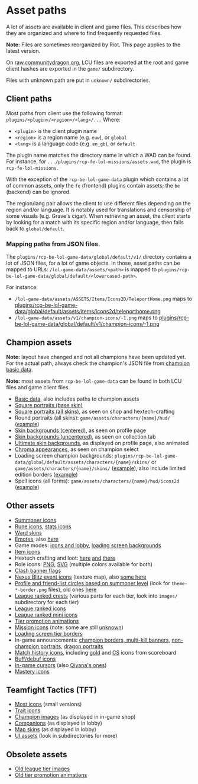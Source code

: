 # Asset paths

A lot of assets are available in client and game files. This describes how
they are organized and where to find frequently requested files.

**Note:** Files are sometimes reorganized by Riot. This page applies to the latest version.

On [raw.communitydragon.org](http://raw.communitydragon.org/latest/), LCU files
are exported at the root and game client hashes are exported in the `game/`
subdirectory.

Files with unknown path are put in `unknown/` subdirectories.


## Client paths

Most paths from client use the following format: `plugins/<plugin>/<region>/<lang>/...`
Where:
 - `<plugin>` is the client plugin name
 - `<region>` is a region name (e.g. `euw`), or `global`
 - `<lang>` is a language code (e.g. `en_gb`), or `default`

The plugin name matches the directory name in which a WAD can be found. For
instance, for `.../plugins/rcp-fe-lol-missions/assets.wad`, the plugin is
`rcp-fe-lol-missions`.

With the exception of the `rcp-be-lol-game-data` plugin which contains a lot of
common assets, only the `fe` (frontend) plugins contain assets; the `be`
(backend) can be ignored.

The region/lang pair allows the client to use different files depending on the
region and/or language. It is notably used for translations and censorship of
some visuals (e.g. Grave's cigar).
When retrieving an asset, the client starts by looking for a match with its
specific region and/or language, then falls back to `global/default`.

### Mapping paths from JSON files.

The `plugins/rcp-be-lol-game-data/global/default/v1/` directory contains a lot of JSON files, for a lot of game objects.
In those, asset paths can be mapped to URLs: `/lol-game-data/assets/<path>` is mapped to `plugins/rcp-be-lol-game-data/global/default/<lowercased-path>`.

For instance:
 - `/lol-game-data/assets/ASSETS/Items/Icons2D/TeleportHome.png` maps to [plugins/rcp-be-lol-game-data/global/default/assets/items/icons2d/teleporthome.png](https://raw.communitydragon.org/latest/plugins/rcp-be-lol-game-data/global/default/assets/items/icons2d/teleporthome.png)
 - `/lol-game-data/assets/v1/champion-icons/-1.png` maps to [plugins/rcp-be-lol-game-data/global/default/v1/champion-icons/-1.png](https://raw.communitydragon.org/latest/plugins/rcp-be-lol-game-data/global/default/v1/champion-icons/-1.png)


## Champion assets

**Note:** layout have changed and not all champions have been updated yet. For
the actual path, always check the champion's JSON file from
[champion basic data](https://raw.communitydragon.org/latest/plugins/rcp-be-lol-game-data/global/default/v1/champions/).

**Note:** most assets from `rcp-be-lol-game-data` can be found in both LCU files and game client files.

 - [Basic data](https://raw.communitydragon.org/latest/plugins/rcp-be-lol-game-data/global/default/v1/champions/), also includes paths to champion assets
 - [Square portraits (base skin)](https://raw.communitydragon.org/latest/plugins/rcp-be-lol-game-data/global/default/v1/champion-icons/)
 - [Square portraits (all skins)](https://raw.communitydragon.org/latest/plugins/rcp-be-lol-game-data/global/default/v1/champion-tiles/), as seen on shop and hextech-crafting
 - Round portraits (all skins): `game/assets/characters/{name}/hud/` ([example](https://raw.communitydragon.org/latest/game/assets/characters/lux/hud/))
 - [Skin backgrounds (centered)](https://raw.communitydragon.org/latest/plugins/rcp-be-lol-game-data/global/default/v1/champion-splashes/), as seen on profile page
 - [Skin backgrounds (uncentered)](https://raw.communitydragon.org/latest/plugins/rcp-be-lol-game-data/global/default/v1/champion-splashes/uncentered/), as seen on collection tab
 - [Ultimate skin backgrounds](https://raw.communitydragon.org/latest/plugins/rcp-be-lol-game-data/global/default/v1/summoner-backdrops/), as displayed on profile page, also animated
 - [Chroma appearances](https://raw.communitydragon.org/latest/plugins/rcp-be-lol-game-data/global/default/v1/champion-chroma-images/), as seen on champion select
 - Loading screen champion backgrounds: `plugins/rcp-be-lol-game-data/global/default/assets/characters/{name}/skins/` or `game/assets/characters/{name}/skins/`
   ([example](https://raw.communitydragon.org/latest/plugins/rcp-be-lol-game-data/global/default/assets/characters/akali/skins/)),
   also include limited edition borders ([example](https://raw.communitydragon.org/latest/plugins/rcp-be-lol-game-data/global/default/assets/characters/riven/skins/skin16/rivenloadscreen_16_le.jpg))
 - Spell icons (all forms): `game/assets/characters/{name}/hud/icons2d` ([example](https://raw.communitydragon.org/latest/game/assets/characters/khazix/hud/icons2d/))

## Other assets

 - [Summoner icons](https://raw.communitydragon.org/latest/plugins/rcp-be-lol-game-data/global/default/v1/profile-icons/)
 - [Rune icons](https://raw.communitydragon.org/latest/plugins/rcp-be-lol-game-data/global/default/v1/perk-images/styles/), [stats icons](https://raw.communitydragon.org/pbe/plugins/rcp-be-lol-game-data/global/default/v1/perk-images/statmods/)
 - [Ward skins](https://raw.communitydragon.org/latest/plugins/rcp-be-lol-game-data/global/default/content/src/leagueclient/wardskinimages/)
 - [Emotes](https://raw.communitydragon.org/latest/plugins/rcp-be-lol-game-data/global/default/assets/loadouts/summoneremotes/), also [here](https://raw.communitydragon.org/latest/game/assets/loadouts/summoneremotes/)
 - Game modes: [icons and lobby](https://raw.communitydragon.org/latest/plugins/rcp-be-lol-game-data/global/default/content/src/leagueclient/gamemodeassets/), [loading screen backgrounds](https://raw.communitydragon.org/latest/game/assets/ux/loadingscreen/)
 - [Item icons](https://raw.communitydragon.org/latest/plugins/rcp-be-lol-game-data/global/default/assets/items/icons2d/)
 - Hextech crafting and loot:
   [here](https://raw.communitydragon.org/latest/plugins/rcp-fe-lol-loot/global/default/assets/loot_item_icons/)
   [and](https://raw.communitydragon.org/latest/plugins/rcp-be-lol-game-data/global/default/assets/loot/)
   [there](https://raw.communitydragon.org/latest/plugins/rcp-be-lol-game-data/global/default/v1/hextech-images/)
 - Role icons: [PNG](https://raw.communitydragon.org/latest/plugins/rcp-fe-lol-clash/global/default/assets/images/position-selector/positions/), [SVG](https://raw.communitydragon.org/pbe/plugins/rcp-fe-lol-static-assets/global/default/svg/) (multiple colors available for both)
 - [Clash banner flags](https://raw.communitydragon.org/latest/plugins/rcp-be-lol-game-data/global/default/assets/loadouts/summonerbanners/flags/)
 - [Nexus Blitz event icons](http://raw.communitydragon.org/pbe/game/assets/ux/gamemodes/slime_atlas.png) (texture map), also [some here](http://raw.communitydragon.org/latest/plugins/rcp-be-lol-game-data/global/default/content/src/leagueclient/gamemodeassets/gamemodex/img/eventicons/)
 - [Profile and friend-list circles based on summoner level](https://raw.communitydragon.org/latest/plugins/rcp-fe-lol-static-assets/global/default/images/uikit/themed-borders/) (look for `theme-*-border.png` files), old ones [here](https://raw.communitydragon.org/latest/plugins/rcp-fe-lol-static-assets/global/default/images/uikit/themed-level-ring/)
 - [League ranked crests](https://raw.communitydragon.org/latest/plugins/rcp-be-lol-game-data/global/default/content/src/leagueclient/rankedcrests/) (various parts for each tier, look into `images/` subdirectory for each tier)
 - [League ranked icons](https://raw.communitydragon.org/latest/plugins/rcp-fe-lol-shared-components/global/default/)
 - [League ranked mini icons](https://raw.communitydragon.org/latest/plugins/rcp-fe-lol-static-assets/global/default/images/ranked-mini-crests/)
 - [Tier promotion animations](https://raw.communitydragon.org/pbe/plugins/rcp-fe-lol-static-assets/global/default/videos/)
 - [Mission icons](https://raw.communitydragon.org/latest/plugins/rcp-fe-lol-missions/global/default/events/images/missions/) (note: some are still [unknown](https://raw.communitydragon.org/latest/plugins/rcp-fe-lol-missions/unknown/))
 - [Loading screen tier borders](https://raw.communitydragon.org/pbe/game/assets/ux/loadingscreen/)
 - In-game announcements: [champion borders, multi-kill banners](https://raw.communitydragon.org/latest/game/assets/ux/announcements/announcementicons.png), [non-champion portraits](http://raw.communitydragon.org/latest/game/data/images/ui/momentstimelineportraits/), [dragon portraits](https://raw.communitydragon.org/latest/game/assets/ux/announcements/)
 - [Match history icons](https://raw.communitydragon.org/latest/plugins/rcp-fe-lol-match-history/global/default/), including [gold](https://raw.communitydragon.org/latest/plugins/rcp-fe-lol-match-history/global/default/icon_gold.png) and [CS](https://raw.communitydragon.org/latest/plugins/rcp-fe-lol-match-history/global/default/icon_minions.png) icons from scoreboard
 - [Buff/debuf icons](http://raw.communitydragon.org/latest/game/data/spells/icons2d/)
 - [In-game cursors](http://raw.communitydragon.org/pbe/game/assets/ux/cursors/) (also [Qiyana's ones](http://raw.communitydragon.org/pbe/game/assets/characters/qiyana/cursors/))
 - [Mastery icons](https://raw.communitydragon.org/latest/game/assets/ux/mastery/)

## Teamfight Tactics (TFT)

 - [Most icons](http://raw.communitydragon.org/pbe/game/assets/ux/fonts/texticons.png) (small versions)
 - [Trait icons](http://raw.communitydragon.org/latest/game/assets/ux/traiticons/)
 - [Champion images](http://raw.communitydragon.org/latest/game/assets/ux/tft/championsplashes/) (as displayed in in-game shop)
 - [Companions](https://raw.communitydragon.org/latest/plugins/rcp-be-lol-game-data/global/default/assets/loadouts/companions/) (as displayed in lobby)
 - [Map skins](https://raw.communitydragon.org/latest/plugins/rcp-be-lol-game-data/global/default/assets/loadouts/tftmapskins/) (as displayed in lobby)
 - [UI assets](http://raw.communitydragon.org/pbe/game/assets/ux/tft/) (look in subdirectories for more)

## Obsolete assets

 - [Old league tier images](https://raw.communitydragon.org/8.23/plugins/rcp-fe-lol-league-tier-names/global/default/assets/images/ranked-crests/)
 - [Old tier promotion animations](https://raw.communitydragon.org/8.23/plugins/rcp-fe-lol-leagues/global/default/videos/)

